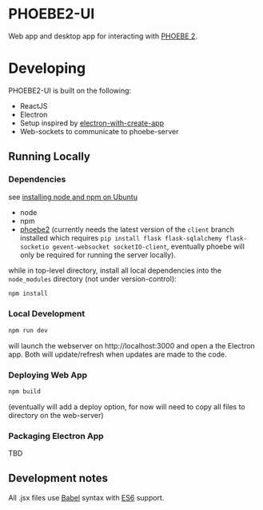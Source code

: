 # PHOEBE2-UI

Web app and desktop app for interacting with [PHOEBE 2](https://github.com/phoebe-project/phoebe2).


# Developing

PHOEBE2-UI is built on the following:
* ReactJS
* Electron
* Setup inspired by [electron-with-create-app](https://github.com/csepulv/electron-with-create-react-app)
* Web-sockets to communicate to phoebe-server

## Running Locally

### Dependencies

see [installing node and npm on Ubuntu](https://tecadmin.net/install-latest-nodejs-npm-on-ubuntu/)

  * node
  * npm
  * [phoebe2](https://www.github.com/phoebe-project/phoebe2) (currently needs the latest version of the `client` branch installed which requires `pip install flask flask-sqlalchemy flask-socketio gevent-websocket socketIO-client`, eventually phoebe will only be required for running the server locally).

while in top-level directory, install all local dependencies into the `node_modules` directory (not under version-control):

```bash
npm install
```

### Local Development

```bash
npm run dev
```

will launch the webserver on http://localhost:3000 and open a the Electron app.  Both will update/refresh when updates are made to the code.

### Deploying Web App

```bash
npm build
```

(eventually will add a deploy option, for now will need to copy all files to directory on the web-server)

### Packaging Electron App

TBD


## Development notes

All .jsx files use [Babel](https://babeljs.io/) syntax with [ES6](http://es6-features.org/) support.
